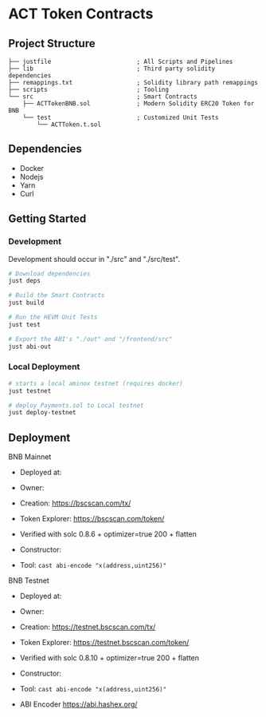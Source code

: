 # ACT Token Contracts 

## Project Structure

```tree
├── justfile                        ; All Scripts and Pipelines
├── lib                             ; Third party solidity dependencies
├── remappings.txt                  ; Solidity library path remappings
├── scripts                         ; Tooling
└── src                             ; Smart Contracts
    ├── ACTTokenBNB.sol             ; Modern Solidity ERC20 Token for BNB
    └── test                        ; Customized Unit Tests
        └── ACTToken.t.sol
```

## Dependencies

- Docker
- Nodejs
- Yarn
- Curl

## Getting Started

### Development

Development should occur in "./src" and "./src/test".  

```sh
# Download dependencies
just deps

# Build the Smart Contracts
just build

# Run the HEVM Unit Tests
just test

# Export the ABI's "./out" and "/frontend/src"
just abi-out
```

### Local Deployment

```sh
# starts a local aminox testnet (requires docker)
just testnet

# deploy Payments.sol to Local testnet
just deploy-testnet
```

## Deployment

BNB Mainnet
- Deployed at:  
- Owner: 
- Creation: https://bscscan.com/tx/
- Token Explorer: https://bscscan.com/token/

- Verified with solc 0.8.6 + optimizer=true 200  + flatten
- Constructor: 
- Tool: `cast abi-encode "x(address,uint256)"`

BNB Testnet
- Deployed at: 
- Owner:  
- Creation: https://testnet.bscscan.com/tx/
- Token Explorer: https://testnet.bscscan.com/token/

- Verified with solc 0.8.10 + optimizer=true 200 + flatten
- Constructor: 
- Tool: `cast abi-encode "x(address,uint256)"`
- ABI Encoder https://abi.hashex.org/

